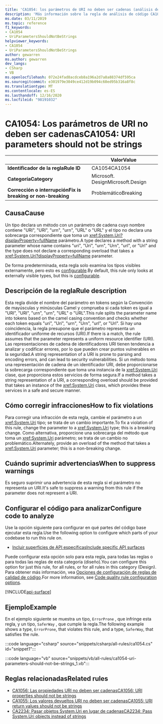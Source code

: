 ```yaml
---
title: 'CA1054: los parámetros de URI no deben ser cadenas (análisis de código)'
description: 'Más información sobre la regla de análisis de código CA1054: los parámetros URI no deben ser cadenas'
ms.date: 03/11/2019
ms.topic: reference
f1_keywords:
- CA1054
- UriParametersShouldNotBeStrings
helpviewer_keywords:
- CA1054
- UriParametersShouldNotBeStrings
author: gewarren
ms.author: gewarren
dev_langs:
- CSharp
- VB
ms.openlocfilehash: 072e24fad8acdceb8a196a2d7a8a88374df595ca
ms.sourcegitcommit: e301979e3049ce412d19b094c60ed95b316a8f8c
ms.translationtype: MT
ms.contentlocale: es-ES
ms.lasthandoff: 12/16/2020
ms.locfileid: "98191032"
---
```

# <a name="ca1054-uri-parameters-should-not-be-strings"></a><span data-ttu-id="530e9-103">CA1054: Los parámetros de URI no deben ser cadenas</span><span class="sxs-lookup"><span data-stu-id="530e9-103">CA1054: URI parameters should not be strings</span></span>

| | <span data-ttu-id="530e9-104">Valor</span><span class="sxs-lookup"><span data-stu-id="530e9-104">Value</span></span> |
|-|-|
| <span data-ttu-id="530e9-105">**Identificador de la regla**</span><span class="sxs-lookup"><span data-stu-id="530e9-105">**Rule ID**</span></span> |<span data-ttu-id="530e9-106">CA1054</span><span class="sxs-lookup"><span data-stu-id="530e9-106">CA1054</span></span>|
| <span data-ttu-id="530e9-107">**Categoría**</span><span class="sxs-lookup"><span data-stu-id="530e9-107">**Category**</span></span> |<span data-ttu-id="530e9-108">Microsoft. Design</span><span class="sxs-lookup"><span data-stu-id="530e9-108">Microsoft.Design</span></span>|
| <span data-ttu-id="530e9-109">**Corrección o interrupción**</span><span class="sxs-lookup"><span data-stu-id="530e9-109">**Fix is breaking or non-breaking**</span></span> |<span data-ttu-id="530e9-110">Problemático</span><span class="sxs-lookup"><span data-stu-id="530e9-110">Breaking</span></span>|

## <a name="cause"></a><span data-ttu-id="530e9-111">Causa</span><span class="sxs-lookup"><span data-stu-id="530e9-111">Cause</span></span>

<span data-ttu-id="530e9-112">Un tipo declara un método con un parámetro de cadena cuyo nombre contiene "URI", "URI", "urn", "urn", "URL" o "URL" y el tipo no declara una sobrecarga correspondiente que toma un <xref:System.Uri?displayProperty=fullName> parámetro.</span><span class="sxs-lookup"><span data-stu-id="530e9-112">A type declares a method with a string parameter whose name contains "uri", "Uri", "urn", "Urn", "url", or "Url" and the type does not declare a corresponding overload that takes a <xref:System.Uri?displayProperty=fullName> parameter.</span></span>

<span data-ttu-id="530e9-113">De forma predeterminada, esta regla solo examina los tipos visibles externamente, pero esto es [configurable](#configure-code-to-analyze).</span><span class="sxs-lookup"><span data-stu-id="530e9-113">By default, this rule only looks at externally visible types, but this is [configurable](#configure-code-to-analyze).</span></span>

## <a name="rule-description"></a><span data-ttu-id="530e9-114">Descripción de la regla</span><span class="sxs-lookup"><span data-stu-id="530e9-114">Rule description</span></span>

<span data-ttu-id="530e9-115">Esta regla divide el nombre del parámetro en tokens según la Convención de mayúsculas y minúsculas Camel y comprueba si cada token es igual a "URI", "URI", "urn", "urn", "URL" o "URL".</span><span class="sxs-lookup"><span data-stu-id="530e9-115">This rule splits the parameter name into tokens based on the camel casing convention and checks whether each token equals "uri", "Uri", "urn", "Urn", "url", or "Url".</span></span> <span data-ttu-id="530e9-116">Si hay una coincidencia, la regla presupone que el parámetro representa un identificador uniforme de recursos (URI).</span><span class="sxs-lookup"><span data-stu-id="530e9-116">If there is a match, the rule assumes that the parameter represents a uniform resource identifier (URI).</span></span> <span data-ttu-id="530e9-117">Las representaciones de cadena de identificadores URI tienen tendencia a analizar y codificar errores, por lo que pueden crear puntos vulnerables en la seguridad.</span><span class="sxs-lookup"><span data-stu-id="530e9-117">A string representation of a URI is prone to parsing and encoding errors, and can lead to security vulnerabilities.</span></span> <span data-ttu-id="530e9-118">Si un método toma una representación de cadena de un identificador URI, debe proporcionarse la sobrecarga correspondiente que toma una instancia de la <xref:System.Uri> clase, que proporciona estos servicios de forma segura.</span><span class="sxs-lookup"><span data-stu-id="530e9-118">If a method takes a string representation of a URI, a corresponding overload should be provided that takes an instance of the <xref:System.Uri> class, which provides these services in a safe and secure manner.</span></span>

## <a name="how-to-fix-violations"></a><span data-ttu-id="530e9-119">Cómo corregir infracciones</span><span class="sxs-lookup"><span data-stu-id="530e9-119">How to fix violations</span></span>

<span data-ttu-id="530e9-120">Para corregir una infracción de esta regla, cambie el parámetro a un <xref:System.Uri> tipo; se trata de un cambio importante.</span><span class="sxs-lookup"><span data-stu-id="530e9-120">To fix a violation of this rule, change the parameter to a <xref:System.Uri> type; this is a breaking change.</span></span> <span data-ttu-id="530e9-121">Como alternativa, proporcione una sobrecarga del método que toma un <xref:System.Uri> parámetro; se trata de un cambio no problemático.</span><span class="sxs-lookup"><span data-stu-id="530e9-121">Alternately, provide an overload of the method that takes a <xref:System.Uri> parameter; this is a non-breaking change.</span></span>

## <a name="when-to-suppress-warnings"></a><span data-ttu-id="530e9-122">Cuándo suprimir advertencias</span><span class="sxs-lookup"><span data-stu-id="530e9-122">When to suppress warnings</span></span>

<span data-ttu-id="530e9-123">Es seguro suprimir una advertencia de esta regla si el parámetro no representa un URI.</span><span class="sxs-lookup"><span data-stu-id="530e9-123">It's safe to suppress a warning from this rule if the parameter does not represent a URI.</span></span>

## <a name="configure-code-to-analyze"></a><span data-ttu-id="530e9-124">Configurar el código para analizar</span><span class="sxs-lookup"><span data-stu-id="530e9-124">Configure code to analyze</span></span>

<span data-ttu-id="530e9-125">Use la opción siguiente para configurar en qué partes del código base ejecutar esta regla.</span><span class="sxs-lookup"><span data-stu-id="530e9-125">Use the following option to configure which parts of your codebase to run this rule on.</span></span>

- [<span data-ttu-id="530e9-126">Incluir superficies de API específicas</span><span class="sxs-lookup"><span data-stu-id="530e9-126">Include specific API surfaces</span></span>](#include-specific-api-surfaces)

<span data-ttu-id="530e9-127">Puede configurar esta opción solo para esta regla, para todas las reglas o para todas las reglas de esta categoría (diseño).</span><span class="sxs-lookup"><span data-stu-id="530e9-127">You can configure this option for just this rule, for all rules, or for all rules in this category (Design).</span></span> <span data-ttu-id="530e9-128">Para obtener más información, vea [Opciones de configuración de reglas de calidad de código](../code-quality-rule-options.md).</span><span class="sxs-lookup"><span data-stu-id="530e9-128">For more information, see [Code quality rule configuration options](../code-quality-rule-options.md).</span></span>

[!INCLUDE[api-surface](~/includes/code-analysis/api-surface.md)]

## <a name="example"></a><span data-ttu-id="530e9-129">Ejemplo</span><span class="sxs-lookup"><span data-stu-id="530e9-129">Example</span></span>

<span data-ttu-id="530e9-130">En el ejemplo siguiente se muestra un tipo, `ErrorProne` , que infringe esta regla, y un tipo, `SaferWay` , que cumple la regla.</span><span class="sxs-lookup"><span data-stu-id="530e9-130">The following example shows a type, `ErrorProne`, that violates this rule, and a type, `SaferWay`, that satisfies the rule.</span></span>

:::code language="csharp" source="snippets/csharp/all-rules/ca1054.cs" id="snippet1":::

:::code language="vb" source="snippets/vb/all-rules/ca1054-uri-parameters-should-not-be-strings_1.vb":::

## <a name="related-rules"></a><span data-ttu-id="530e9-131">Reglas relacionadas</span><span class="sxs-lookup"><span data-stu-id="530e9-131">Related rules</span></span>

- [<span data-ttu-id="530e9-132">CA1056: Las propiedades URI no deben ser cadenas</span><span class="sxs-lookup"><span data-stu-id="530e9-132">CA1056: URI properties should not be strings</span></span>](ca1056.md)
- [<span data-ttu-id="530e9-133">CA1055: Los valores devueltos URI no deben ser cadenas</span><span class="sxs-lookup"><span data-stu-id="530e9-133">CA1055: URI return values should not be strings</span></span>](ca1055.md)
- [<span data-ttu-id="530e9-134">CA2234: Pasar objetos System.Uri en lugar de cadenas</span><span class="sxs-lookup"><span data-stu-id="530e9-134">CA2234: Pass System.Uri objects instead of strings</span></span>](ca2234.md)
